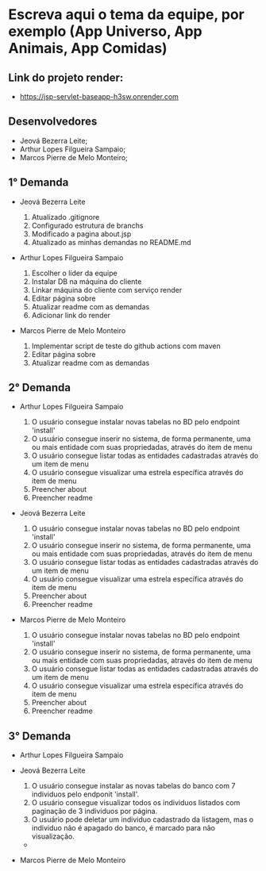 # Escreva aqui o tema da equipe, por exemplo (App Universo, App Animais, App Comidas)

## Link do projeto render:
- https://jsp-servlet-baseapp-h3sw.onrender.com

## Desenvolvedores

- Jeová Bezerra Leite;
- Arthur Lopes Filgueira Sampaio;
- Marcos Pierre de Melo Monteiro;

## 1° Demanda

- Jeová Bezerra Leite
  1. Atualizado .gitignore
  2. Configurado estrutura de branchs
  3. Modificado a pagina about.jsp
  4. Atualizado as minhas demandas no README.md

- Arthur Lopes Filgueira Sampaio
  1. Escolher o líder da equipe
  2. Instalar DB na máquina do cliente
  3. Linkar máquina do cliente com serviço render
  4. Editar página sobre
  5. Atualizar readme com as demandas
  6. Adicionar link do render

- Marcos Pierre de Melo Monteiro
  1. Implementar script de teste do github actions com maven
  2. Editar página sobre
  3. Atualizar readme com as demandas

## 2° Demanda
- Arthur Lopes Filgueira Sampaio
  1. O usuário consegue instalar novas tabelas no BD pelo endpoint 'install'
  2. O usuário consegue inserir no sistema, de forma permanente, uma ou mais entidade com suas propriedadas, através do item de menu
  3. O usuário consegue listar todas as entidades cadastradas através do um item de menu
  4. O usuário consegue visualizar uma estrela específica através do item de menu
  5. Preencher about
  6. Preencher readme

- Jeová Bezerra Leite
  1. O usuário consegue instalar novas tabelas no BD pelo endpoint 'install'
  2. O usuário consegue inserir no sistema, de forma permanente, uma ou mais entidade com suas propriedadas, através do item de menu
  3. O usuário consegue listar todas as entidades cadastradas através do um item de menu
  4. O usuário consegue visualizar uma estrela específica através do item de menu
  5. Preencher about
  6. Preencher readme

- Marcos Pierre de Melo Monteiro
  1. O usuário consegue instalar novas tabelas no BD pelo endpoint 'install'
  2. O usuário consegue inserir no sistema, de forma permanente, uma ou mais entidade com suas propriedadas, através do item de menu
  3. O usuário consegue listar todas as entidades cadastradas através do um item de menu
  4. O usuário consegue visualizar uma estrela específica através do item de menu
  5. Preencher about
  6. Preencher readme


## 3° Demanda
- Arthur Lopes Filgueira Sampaio


- Jeová Bezerra Leite
  1. O usuário consegue instalar as novas tabelas do banco com 7 individuos pelo endponit 'install'.
  2. O usuário consegue visualizar todos os individuos listados com paginação de 3 individuos por página.
  3. O usuário pode deletar um individuo cadastrado da listagem, mas o individuo não é apagado do banco, é marcado para não visualização.
  - 


- Marcos Pierre de Melo Monteiro